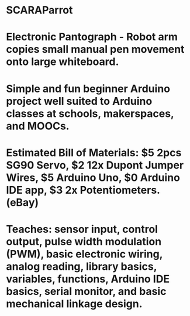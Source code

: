 # SCARAParrot
# Electronic Pantograph - Robot arm copies small manual pen movement onto large whiteboard.

# Simple and fun beginner Arduino project well suited to Arduino classes at schools, makerspaces, and MOOCs.

# Estimated Bill of Materials: $5 2pcs SG90 Servo, $2 12x Dupont Jumper Wires, $5 Arduino Uno, $0 Arduino IDE app, $3 2x Potentiometers. (eBay)

# Teaches: sensor input, control output, pulse width modulation (PWM), basic electronic wiring, analog reading, library basics, variables, functions, Arduino IDE basics, serial monitor, and basic mechanical linkage design.

